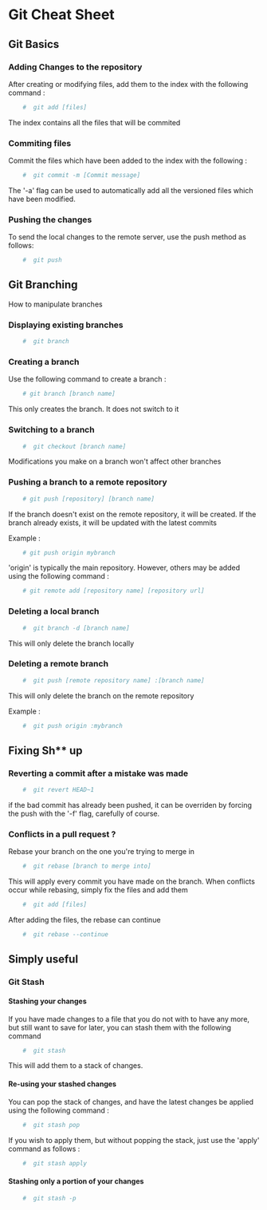 # Git Cheat Sheet


## Git Basics

### Adding Changes to the repository

After creating or modifying files, add them to the index with the following command :
```bash
    #  git add [files]
```

The index contains all the files that will be commited

### Commiting files

Commit the files which have been added to the index with the following :
```bash
    #  git commit -m [Commit message]
```

The '-a' flag can be used to automatically add all the versioned files which have been modified.

### Pushing the changes

To send the local changes to the remote server, use the push method as follows: 

```bash
    #  git push
```

## Git Branching

How to manipulate branches

### Displaying existing branches
```bash
    #  git branch
```

### Creating a branch

Use the following command to create a branch :
```bash
    # git branch [branch name]
```
This only creates the branch. It does not switch to it

### Switching to a branch

```bash
    #  git checkout [branch name]
```
Modifications you make on a branch won't affect other branches

### Pushing a branch to a remote repository

```bash
    # git push [repository] [branch name]
```
If the branch doesn't exist on the remote repository, it will be created.
If the branch already exists, it will be updated with the latest commits

Example :
```bash
    # git push origin mybranch
```

'origin' is typically the main repository. However, others may be added using the following command :
```bash
    # git remote add [repository name] [repository url]
```

### Deleting a local branch
```bash
    #  git branch -d [branch name]
```
This will only delete the branch locally

### Deleting a remote branch
```bash
    #  git push [remote repository name] :[branch name]
```
This will only delete the branch on the remote repository

Example :
```bash
    #  git push origin :mybranch
```

## Fixing Sh** up

### Reverting a commit after a mistake was made

```bash
    #  git revert HEAD~1
```

if the bad commit has already been pushed, it can be overriden by forcing the push with the '-f' flag, carefully of course.

### Conflicts in a pull request ?

Rebase your branch on the one you're trying to merge in

```bash
    #  git rebase [branch to merge into]
```

This will apply every commit you have made on the branch. When conflicts occur while rebasing, simply fix the files and add them

```bash
    #  git add [files]
```

After adding the files, the rebase can continue

```bash
    #  git rebase --continue
```

## Simply useful

### Git Stash

#### Stashing your changes

If you have made changes to a file that you do not with to have any more, but still want to save for later, you can stash them with the following command

```bash
    #  git stash
```

This will add them to a stack of changes.

#### Re-using your stashed changes

You can pop the stack of changes, and have the latest changes be applied using the following command :

```bash
    #  git stash pop
```

If you wish to apply them, but without popping the stack, just use the 'apply' command as follows :

```bash
    #  git stash apply
```

#### Stashing only a portion of your changes

```bash
    #  git stash -p
```
